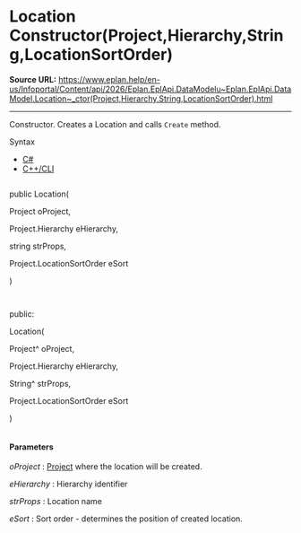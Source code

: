 # Location Constructor(Project,Hierarchy,String,LocationSortOrder)

**Source URL:** https://www.eplan.help/en-us/Infoportal/Content/api/2026/Eplan.EplApi.DataModelu~Eplan.EplApi.DataModel.Location~_ctor(Project,Hierarchy,String,LocationSortOrder).html

---

Constructor. Creates a Location and calls `Create` method.

Syntax

- [C#](#i-syntax-CS)
- [C++/CLI](#i-syntax-CPP2005)

```
```
public Location( 

   Project oProject,

   Project.Hierarchy eHierarchy,

   string strProps,

   Project.LocationSortOrder eSort

)
```
```

```
```
public:

Location( 

   Project^ oProject,

   Project.Hierarchy eHierarchy,

   String^ strProps,

   Project.LocationSortOrder eSort

)
```
```

#### Parameters

*oProject*
:   [Project](Eplan.EplApi.DataModelu~Eplan.EplApi.DataModel.Project.html) where the location will be created.

*eHierarchy*
:   Hierarchy identifier

*strProps*
:   Location name

*eSort*
:   Sort order - determines the position of created location.
